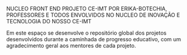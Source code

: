 NUCLEO FRONT END PROJETO CE-IMT POR ERIKA-BOTECHIA, PROFESSORES E TODOS ENVOLVIDOS NO NUCLEO DE INOVAÇÃO E TECNOLOGIA DO NOSSO CE-IMT

Em este espaço se desenvolve o repositório global dos projetos desenvolvidos durante a caminhada de progresso educativo, com um agradecimento geral aos mentores de cada projeto.

